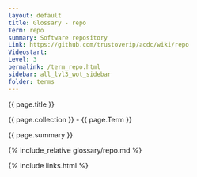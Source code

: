 ```yaml
---
layout: default
title: Glossary - repo
Term: repo
summary: Software repository
Link: https://github.com/trustoverip/acdc/wiki/repo
Videostart: 
Level: 3
permalink: /term_repo.html
sidebar: all_lvl3_wot_sidebar
folder: terms
---
```


{{ page.title }}

{{ page.collection }} - {{ page.Term }}

   {{ page.summary }}

{% include_relative glossary/repo.md %}

 {% include links.html %} 
